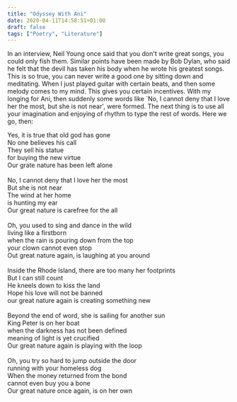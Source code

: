```yaml
---
title: "Odyssey With Ani"
date: 2020-04-11T14:58:51+01:00
draft: false
tags: ["Poetry", "Literature"]
---
```


In an interview, Neil Young once said that you don't write great songs, you could only fish them. Similar points have been made by Bob Dylan, who said he felt that the devil has taken his body when he wrote his greatest songs. This is so true, you can never write a good one by sitting down and meditating. When I just played guitar with certain beats, and then some melody comes to my mind. This gives you certain incentives. With my longing for Ani, then suddenly some words like `No, I cannot deny that I love her the most, but she is not near', were formed. The next thing is to use all your imagination and enjoying of rhythm to type the rest of words. Here we go, then:

<p style="text-align:left">
Yes, it is true that old god has gone<br>
No one believes his call<br>
They sell his statue<br>
for buying the new virtue<br>
Our grate nature has been left alone<br>
<br>
No, I cannot deny that I love her the most<br>
But she is not near<br>
The wind at her home<br>
is hunting my ear<br>
Our great nature is carefree for the all<br>
<br>
Oh, you used to sing and dance in the wild<br>
living like a firstborn<br>
when the rain is pouring down from the top<br>
your clown cannot even stop<br>
Out great nature again, is laughing at you around<br>
<br>
Inside the Rhode Island, there are too many her footprints<br>
But I can still count<br>
He kneels down to kiss the land<br>
Hope his love will not be banned<br>
our great nature again is creating something new<br>
<br>
Beyond the end of word, she is sailing for another sun<br>
King Peter is on her boat<br>
when the darkness has not been defined<br>
meaning of light is yet crucified<br>
Our great nature again is playing with the loop<br>
<br>
Oh, you try so hard to jump outside the door<br>
running with your homeless dog<br>
When the money returned from the bond<br>
cannot even buy you a bone<br>
Our great nature once again, is on her own<br>
<br>
